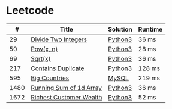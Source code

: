 # Leetcode

| # | Title | Solution | Runtime |
|---| ----- | -------- | ------- |
|29|[ Divide Two Integers](https://leetcode.com/problems/divide-two-integers/)|[Python3](./solutions/29.%20Divide%20Two%20Integers.py)|36 ms|
|50|[ Pow(x, n)](https://leetcode.com/problems/powx-n/)|[Python3](./solutions/50.%20Pow(x%2C%20n).py)|28 ms|
|69|[ Sqrt(x)](https://leetcode.com/problems/sqrtx/)|[Python3](./solutions/69.%20Sqrt(x).py)|36 ms|
|217|[ Contains Duplicate](https://leetcode.com/problems/contains-duplicate/)|[Python3](./solutions/217.%20Contains%20Duplicate.py)|128 ms|
|595|[ Big Countries](https://leetcode.com/problems/big-countries/)|[MySQL](./solutions/595.%20Big%20Countries.mysql)|219 ms|
|1480|[ Running Sum of 1d Array](https://leetcode.com/problems/running-sum-of-1d-array/)|[Python3](./solutions/1480.%20Running%20Sum%20of%201d%20Array.py)|36 ms|
|1672|[ Richest Customer Wealth](https://leetcode.com/problems/richest-customer-wealth/)|[Python3](./solutions/1672.%20Richest%20Customer%20Wealth.py)|52 ms|
